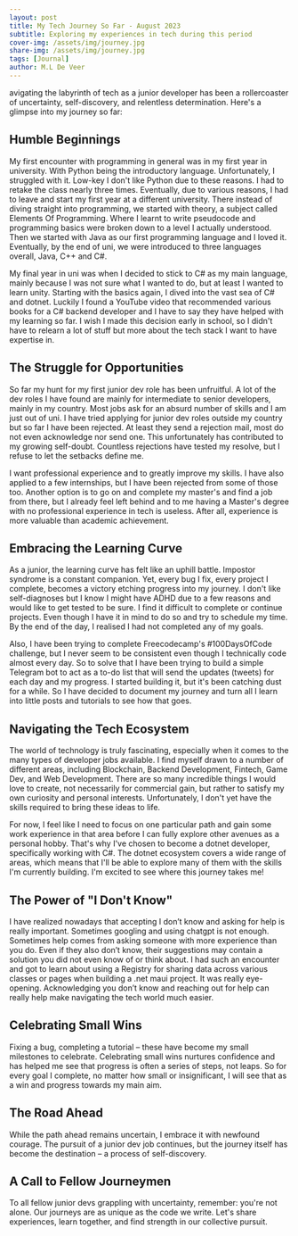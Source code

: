 ```yaml
---
layout: post
title: My Tech Journey So Far - August 2023
subtitle: Exploring my experiences in tech during this period
cover-img: /assets/img/journey.jpg
share-img: /assets/img/journey.jpg
tags: [Journal]
author: M.L De Veer
---
```


avigating the labyrinth of tech as a junior developer has been a rollercoaster of uncertainty, self-discovery, and relentless determination. Here's a glimpse into my journey so far:

## Humble Beginnings

My first encounter with programming in general was in my first year in university. With Python being the introductory language. Unfortunately, I struggled with it. Low-key I don't like Python due to these reasons. I had to retake the class nearly three times. Eventually, due to various reasons, I had to leave and start my first year at a different university. There instead of diving straight into programming, we started with theory, a subject called Elements Of Programming. Where I learnt to write pseudocode and programming basics were broken down to a level I actually understood. Then we started with Java as our first programming language and I loved it. Eventually, by the end of uni, we were introduced to three languages overall, Java, C++ and C#.

My final year in uni was when I decided to stick to C# as my main language, mainly because I was not sure what I wanted to do, but at least I wanted to learn unity. Starting with the basics again, I dived into the vast sea of C# and dotnet. Luckily I found a YouTube video that recommended various books for a C# backend developer and I have to say they have helped with my learning so far. I wish I made this decision early in school, so I didn't have to relearn a lot of stuff but more about the tech stack I want to have expertise in.

## The Struggle for Opportunities

So far my hunt for my first junior dev role has been unfruitful. A lot of the dev roles I have found are mainly for intermediate to senior developers, mainly in my country. Most jobs ask for an absurd number of skills and I am just out of uni. I have tried applying for junior dev roles outside my country but so far I have been rejected. At least they send a rejection mail, most do not even acknowledge nor send one. This unfortunately has contributed to my growing self-doubt. Countless rejections have tested my resolve, but I refuse to let the setbacks define me.

I want professional experience and to greatly improve my skills. I have also applied to a few internships, but I have been rejected from some of those too. Another option is to go on and complete my master's and find a job from there, but I already feel left behind and to me having a Master's degree with no professional experience in tech is useless. After all, experience is more valuable than academic achievement.

## Embracing the Learning Curve

As a junior, the learning curve has felt like an uphill battle. Impostor syndrome is a constant companion. Yet, every bug I fix, every project I complete, becomes a victory etching progress into my journey. I don't like self-diagnoses but I know I might have ADHD due to a few reasons and would like to get tested to be sure. I find it difficult to complete or continue projects. Even though I have it in mind to do so and try to schedule my time. By the end of the day, I realised I had not completed any of my goals.

Also, I have been trying to complete Freecodecamp's #100DaysOfCode challenge, but I never seem to be consistent even though I technically code almost every day. So to solve that I have been trying to build a simple Telegram bot to act as a to-do list that will send the updates (tweets) for each day and my progress. I started building it, but it's been catching dust for a while. So I have decided to document my journey and turn all I learn into little posts and tutorials to see how that goes.

## Navigating the Tech Ecosystem

The world of technology is truly fascinating, especially when it comes to the many types of developer jobs available. I find myself drawn to a number of different areas, including Blockchain, Backend Development, Fintech, Game Dev, and Web Development. There are so many incredible things I would love to create, not necessarily for commercial gain, but rather to satisfy my own curiosity and personal interests. Unfortunately, I don't yet have the skills required to bring these ideas to life. 

For now, I feel like I need to focus on one particular path and gain some work experience in that area before I can fully explore other avenues as a personal hobby. That's why I've chosen to become a dotnet developer, specifically working with C#. The dotnet ecosystem covers a wide range of areas, which means that I'll be able to explore many of them with the skills I'm currently building. I'm excited to see where this journey takes me!

## The Power of "I Don't Know"

I have realized nowadays that accepting I don’t know and asking for help is really important. Sometimes googling and using chatgpt is not enough. Sometimes help comes from asking someone with more experience than you do. Even if they also don’t know, their suggestions may contain a solution you did not even know of or think about. I had such an encounter and got to learn about using a Registry for sharing data across various classes or pages when building a .net maui project. It was really eye-opening. Acknowledging you don’t know and reaching out for help can really help make navigating the tech world much easier.

## Celebrating Small Wins

Fixing a bug, completing a tutorial – these have become my small milestones to celebrate. Celebrating small wins nurtures confidence and has helped me see that progress is often a series of steps, not leaps. So for every goal I complete, no matter how small or insignificant, I will see that as a win and progress towards my main aim.

## The Road Ahead

While the path ahead remains uncertain, I embrace it with newfound courage. The pursuit of a junior dev job continues, but the journey itself has become the destination – a process of self-discovery.

## A Call to Fellow Journeymen

To all fellow junior devs grappling with uncertainty, remember: you're not alone. Our journeys are as unique as the code we write. Let's share experiences, learn together, and find strength in our collective pursuit.

